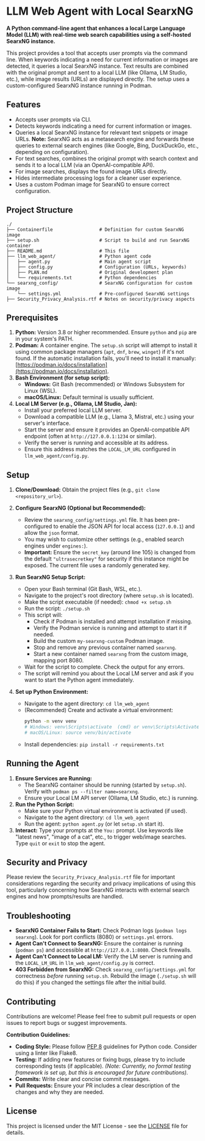 # LLM Web Agent with Local SearxNG

**A Python command-line agent that enhances a local Large Language Model (LLM) with real-time web search capabilities using a self-hosted SearxNG instance.**

This project provides a tool that accepts user prompts via the command line. When keywords indicating a need for current information or images are detected, it queries a local SearxNG instance. Text results are combined with the original prompt and sent to a local LLM (like Ollama, LM Studio, etc.), while image results (URLs) are displayed directly. The setup uses a custom-configured SearxNG instance running in Podman.

## Features

-   Accepts user prompts via CLI.
-   Detects keywords indicating a need for current information or images.
-   Queries a local SearxNG instance for relevant text snippets or image URLs. **Note:** SearxNG acts as a metasearch engine and forwards these queries to external search engines (like Google, Bing, DuckDuckGo, etc., depending on configuration).
-   For text searches, combines the original prompt with search context and sends it to a local LLM (via an OpenAI-compatible API).
-   For image searches, displays the found image URLs directly.
-   Hides intermediate processing logs for a cleaner user experience.
-   Uses a custom Podman image for SearxNG to ensure correct configuration.

## Project Structure

```
./
├── Containerfile                 # Definition for custom SearxNG image
├── setup.sh                      # Script to build and run SearxNG container
├── README.md                     # This file
├── llm_web_agent/                # Python agent code
│   ├── agent.py                  # Main agent script
│   ├── config.py                 # Configuration (URLs, keywords)
│   ├── PLAN.md                   # Original development plan
│   └── requirements.txt          # Python dependencies
└── searxng_config/               # SearxNG configuration for custom image
    └── settings.yml              # Pre-configured SearxNG settings
├── Security_Privacy_Analysis.rtf # Notes on security/privacy aspects
```

## Prerequisites

1.  **Python:** Version 3.8 or higher recommended. Ensure `python` and `pip` are in your system's PATH.
2.  **Podman:** A container engine. The `setup.sh` script will attempt to install it using common package managers (`apt`, `dnf`, `brew`, `winget`) if it's not found. If the automatic installation fails, you'll need to install it manually: [https://podman.io/docs/installation](https://podman.io/docs/installation).
3.  **Bash Environment (for setup script):**
    *   **Windows:** Git Bash (recommended) or Windows Subsystem for Linux (WSL).
    *   **macOS/Linux:** Default terminal is usually sufficient.
4.  **Local LM Server (e.g., Ollama, LM Studio, Jan):**
    *   Install your preferred local LLM server.
    *   Download a compatible LLM (e.g., Llama 3, Mistral, etc.) using your server's interface.
    *   Start the server and ensure it provides an OpenAI-compatible API endpoint (often at `http://127.0.0.1:1234` or similar).
    *   Verify the server is running and accessible at its address.
    *   Ensure this address matches the `LOCAL_LM_URL` configured in `llm_web_agent/config.py`.

## Setup

1.  **Clone/Download:** Obtain the project files (e.g., `git clone <repository_url>`).
2.  **Configure SearxNG (Optional but Recommended):**
    *   Review the `searxng_config/settings.yml` file. It has been pre-configured to enable the JSON API for local access (`127.0.0.1`) and allow the `json` format.
    *   You may wish to customize other settings (e.g., enabled search engines under `engines:`).
    *   **Important:** Ensure the `secret_key` (around line 105) is changed from the default `"ultrasecretkey"` for security if this instance might be exposed. The current file uses a randomly generated key.
3.  **Run SearxNG Setup Script:**
    *   Open your Bash terminal (Git Bash, WSL, etc.).
    *   Navigate to the project's root directory (where `setup.sh` is located).
    *   Make the script executable (if needed): `chmod +x setup.sh`
    *   Run the script: `./setup.sh`
    *   This script will:
        *   Check if Podman is installed and attempt installation if missing.
        *   Verify the Podman service is running and attempt to start it if needed.
        *   Build the custom `my-searxng-custom` Podman image.
        *   Stop and remove any previous container named `searxng`.
        *   Start a new container named `searxng` from the custom image, mapping port 8080.
    *   Wait for the script to complete. Check the output for any errors.
    *   The script will remind you about the Local LM server and ask if you want to start the Python agent immediately.

4.  **Set up Python Environment:**
    *   Navigate to the agent directory: `cd llm_web_agent`
    *   (Recommended) Create and activate a virtual environment:
        ```bash
        python -m venv venv
        # Windows: venv\Scripts\activate  (cmd) or venv\Scripts\Activate.ps1 (PowerShell)
        # macOS/Linux: source venv/bin/activate
        ```
    *   Install dependencies: `pip install -r requirements.txt`

## Running the Agent

1.  **Ensure Services are Running:**
    *   The SearxNG container should be running (started by `setup.sh`). Verify with `podman ps --filter name=searxng`.
    *   Ensure your Local LM API server (Ollama, LM Studio, etc.) is running.
2.  **Run the Python Script:**
    *   Make sure your Python virtual environment is activated (if used).
    *   Navigate to the agent directory: `cd llm_web_agent`
    *   Run the agent: `python agent.py` (or let `setup.sh` start it).
3.  **Interact:** Type your prompts at the `You:` prompt. Use keywords like "latest news", "image of a cat", etc., to trigger web/image searches. Type `quit` or `exit` to stop the agent.
## Security and Privacy

Please review the `Security_Privacy_Analysis.rtf` file for important considerations regarding the security and privacy implications of using this tool, particularly concerning how SearxNG interacts with external search engines and how prompts/results are handled.


## Troubleshooting

*   **SearxNG Container Fails to Start:** Check Podman logs (`podman logs searxng`). Look for port conflicts (8080) or `settings.yml` errors.
*   **Agent Can't Connect to SearxNG:** Ensure the container is running (`podman ps`) and accessible at `http://127.0.0.1:8080`. Check firewalls.
*   **Agent Can't Connect to Local LM:** Verify the LM server is running and the `LOCAL_LM_URL` in `llm_web_agent/config.py` is correct.
*   **403 Forbidden from SearxNG:** Check `searxng_config/settings.yml` for correctness *before* running `setup.sh`. Rebuild the image (`./setup.sh` will do this) if you changed the settings file after the initial build.

## Contributing

Contributions are welcome! Please feel free to submit pull requests or open issues to report bugs or suggest improvements.

**Contribution Guidelines:**

*   **Coding Style:** Please follow [PEP 8](https://www.python.org/dev/peps/pep-0008/) guidelines for Python code. Consider using a linter like Flake8.
*   **Testing:** If adding new features or fixing bugs, please try to include corresponding tests (if applicable). *(Note: Currently, no formal testing framework is set up, but this is encouraged for future contributions).*
*   **Commits:** Write clear and concise commit messages.
*   **Pull Requests:** Ensure your PR includes a clear description of the changes and why they are needed.

## License

This project is licensed under the MIT License - see the [LICENSE](LICENSE) file for details.